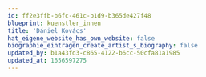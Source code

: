 ```yaml
---
id: ff2e3ffb-b6fc-461c-b1d9-b365de427f48
blueprint: kuenstler_innen
title: 'Dániel Kovács'
hat_eigene_website_has_own_website: false
biographie_eintragen_create_artist_s_biography: false
updated_by: b1a43fd3-c865-4122-b6cc-50cfa81a1985
updated_at: 1656597275
---
```


